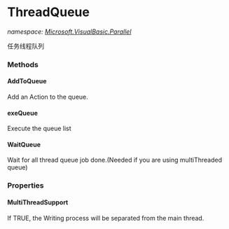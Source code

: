 ﻿
# ThreadQueue
_namespace: [Microsoft.VisualBasic.Parallel](N-Microsoft.VisualBasic.Parallel.md)_

任务线程队列

### Methods

#### AddToQueue
Add an Action to the queue.
#### exeQueue
Execute the queue list
#### WaitQueue
Wait for all thread queue job done.(Needed if you are using multiThreaded queue)


### Properties

#### MultiThreadSupport
If TRUE, the Writing process will be separated from the main thread.

